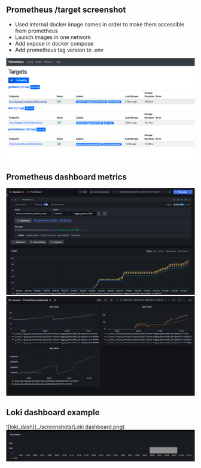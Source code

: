 ## Prometheus /target screenshot

- Used internal docker image names in order to make them accessible from prometheus
- Launch images in one network
- Add expose in docker compose
- Add prometheus tag version to .env

![prometheus](../screenshots/prometheus.png)

## Prometheus dashboard metrics

![prometheus_metrics](../screenshots/prometheus_dashboard1.png)
![prometheus_dashboard](../screenshots/dashboard.jpg)

## Loki dashboard example

![loki_dash](../screenshots/Loki dashboard.png)
![loki](../screenshots/loki_chart.png)
